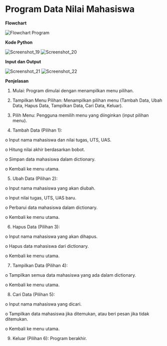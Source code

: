 # Program Data Nilai Mahasiswa

**Flowchart**

![Flowchart Program](https://github.com/user-attachments/assets/b9ddd7d8-11cc-4b0b-b437-90f61068d124)

**Kode Python**

![Screenshot_19](https://github.com/user-attachments/assets/fe8513e1-2ecf-4656-b212-f58d3d9878d2)
![Screenshot_20](https://github.com/user-attachments/assets/f4bc61df-a7a6-4711-97d0-ca4293552e7d)


**Input dan Output**

![Screenshot_21](https://github.com/user-attachments/assets/3f383e6d-aa62-4f41-9703-f7602f64d02e)
![Screenshot_22](https://github.com/user-attachments/assets/3e7fd952-9a61-4f92-90b8-76e903b2f922)

**Penjelasan**

1.	Mulai: Program dimulai dengan menampilkan menu pilihan.

2.	Tampilkan Menu Pilihan: Menampilkan pilihan menu (Tambah Data, Ubah Data, Hapus Data, Tampilkan Data, Cari Data, Keluar).

3.	Pilih Menu: Pengguna memilih menu yang diinginkan (input pilihan menu).

4.	Tambah Data (Pilihan 1):

o	Input nama mahasiswa dan nilai tugas, UTS, UAS.

o	Hitung nilai akhir berdasarkan bobot.

o	Simpan data mahasiswa dalam dictionary.

o	Kembali ke menu utama.

5.	Ubah Data (Pilihan 2):

o	Input nama mahasiswa yang akan diubah.

o	Input nilai tugas, UTS, UAS baru.

o	Perbarui data mahasiswa dalam dictionary.

o	Kembali ke menu utama.

6.	Hapus Data (Pilihan 3):

o	Input nama mahasiswa yang akan dihapus.

o	Hapus data mahasiswa dari dictionary.

o	Kembali ke menu utama.

7.	Tampilkan Data (Pilihan 4):

o	Tampilkan semua data mahasiswa yang ada dalam dictionary.

o	Kembali ke menu utama.

8.	Cari Data (Pilihan 5):

o	Input nama mahasiswa yang dicari.

o	Tampilkan data mahasiswa jika ditemukan, atau beri pesan jika tidak ditemukan.

o	Kembali ke menu utama.

9.	Keluar (Pilihan 6): Program berakhir.

